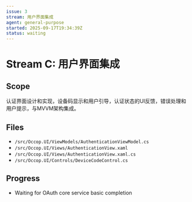 ```yaml
---
issue: 3
stream: 用户界面集成
agent: general-purpose
started: 2025-09-17T19:34:39Z
status: waiting
---
```


# Stream C: 用户界面集成

## Scope
认证界面设计和实现，设备码显示和用户引导，认证状态的UI反馈，错误处理和用户提示，与MVVM架构集成。

## Files
- `/src/Occop.UI/ViewModels/AuthenticationViewModel.cs`
- `/src/Occop.UI/Views/AuthenticationView.xaml`
- `/src/Occop.UI/Views/AuthenticationView.xaml.cs`
- `/src/Occop.UI/Controls/DeviceCodeControl.cs`

## Progress
- Waiting for OAuth core service basic completion